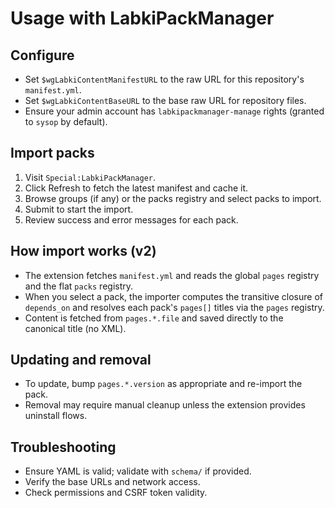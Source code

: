 ﻿# Usage with LabkiPackManager

## Configure

- Set `$wgLabkiContentManifestURL` to the raw URL for this repository's `manifest.yml`.
- Set `$wgLabkiContentBaseURL` to the base raw URL for repository files.
- Ensure your admin account has `labkipackmanager-manage` rights (granted to `sysop` by default).

## Import packs

1. Visit `Special:LabkiPackManager`.
2. Click Refresh to fetch the latest manifest and cache it.
3. Browse groups (if any) or the packs registry and select packs to import.
4. Submit to start the import.
5. Review success and error messages for each pack.

## How import works (v2)

- The extension fetches `manifest.yml` and reads the global `pages` registry and the flat `packs` registry.
- When you select a pack, the importer computes the transitive closure of `depends_on` and resolves each pack's `pages[]` titles via the `pages` registry.
- Content is fetched from `pages.*.file` and saved directly to the canonical title (no XML).

## Updating and removal

- To update, bump `pages.*.version` as appropriate and re-import the pack.
- Removal may require manual cleanup unless the extension provides uninstall flows.

## Troubleshooting

- Ensure YAML is valid; validate with `schema/` if provided.
- Verify the base URLs and network access.
- Check permissions and CSRF token validity.
